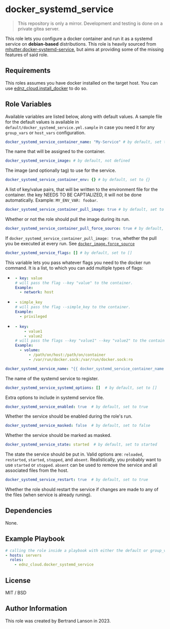 docker_systemd_service
=========
> This repository is only a mirror. Development and testing is done on a private gitea server.

This role lets you configure a docker container and run it as a systemd service on **debian-based** distributions. This role is heavily sourced from [mhutter.docker-systemd-service](https://github.com/mhutter/ansible-docker-systemd-service), but aims at providing some of the missing features of said role.

Requirements
------------

This roles assumes you have docker installed on the target host. You can use [ednz_cloud.install_docker](https://github.com/ednz_cloud/install_docker) to do so.

Role Variables
--------------
Available variables are listed below, along with default values. A sample file for the default values is available in `default/docker_systemd_service.yml.sample` in case you need it for any `group_vars` or `host_vars` configuration.

```yaml
docker_systemd_service_container_name: "My-Service" # by default, set to "My-Service"
```
The name that will be assigned to the container.

```yaml
docker_systemd_service_image: # by default, not defined
```
The image (and optionally tag) to use for the service.

```yaml
docker_systemd_service_container_env: {} # by default, set to {}
```
A list of key/value pairs, that will be written to the environment file for the container. the key NEEDS TO BE CAPTIALIZED, it will not be done automatically. Example: `MY_ENV_VAR: foobar`.

```yaml
docker_systemd_service_container_pull_image: true # by default, set to true
```
Whether or not the role should pull the image during its run.

```yaml
docker_systemd_service_container_pull_force_source: true # by default, set to true
```
If `docker_systemd_service_container_pull_image: true`, whether the pull you be executed at every run. See [`docker_image.force_source`](https://docs.ansible.com/ansible/latest/collections/community/docker/docker_image_module.html#parameter-force_source)

```yaml
docker_systemd_service_flags: [] # by default, set to []
```
This variable lets you pass whatever flags you need to the docker run command. It is a list, to which you can add multiple types of flags:
 - ```yaml
    - key: value
    # will pass the flag --key "value" to the container.
    Example:
      - network: host
 - ```yaml
    - simple_key
    # will pass the flag --simple_key to the container.
    Example:
      - privileged
 - ```yaml
    - key:
        - value1
        - value2
    # will pass the flags --key "value1" --key "value2" to the container.
    Example:
      - volume:
          - /path/on/host:/path/on/container
          - /var/run/docker.sock:/var/run/docker.sock:ro

```yaml
docker_systemd_service_name: "{{ docker_systemd_service_container_name }}_container"  # by default, set to "{{ docker_systemd_service_container_name }}_container"
```
The name of the systemd service to register.

```yaml
docker_systemd_service_systemd_options: []  # by default, set to []
```
Extra options to include in systemd service file.

```yaml
docker_systemd_service_enabled: true  # by default, set to true
```
Whether the service should be enabled during the role's run.

```yaml
docker_systemd_service_masked: false  # by default, set to false
```
Whether the service should be marked as masked.

```yaml
docker_systemd_service_state: started  # by default, set to started
```
The state the service should be put in. Valid options are: `reloaded`, `restarted`, `started`, `stopped`, and `absent`. Realistically, you probably want to use `started` or `stopped`. `absent` can be used to remove the service and all associated files from the host.

```yaml
docker_systemd_service_restart: true  # by default, set to true
```
Whether the role should restart the service if changes are made to any of the files (when service is already runing).

Dependencies
------------

None.

Example Playbook
----------------

```yaml
# calling the role inside a playbook with either the default or group_vars/host_vars
- hosts: servers
  roles:
    - ednz_cloud.docker_systemd_service
```

License
-------

MIT / BSD

Author Information
------------------

This role was created by Bertrand Lanson in 2023.
